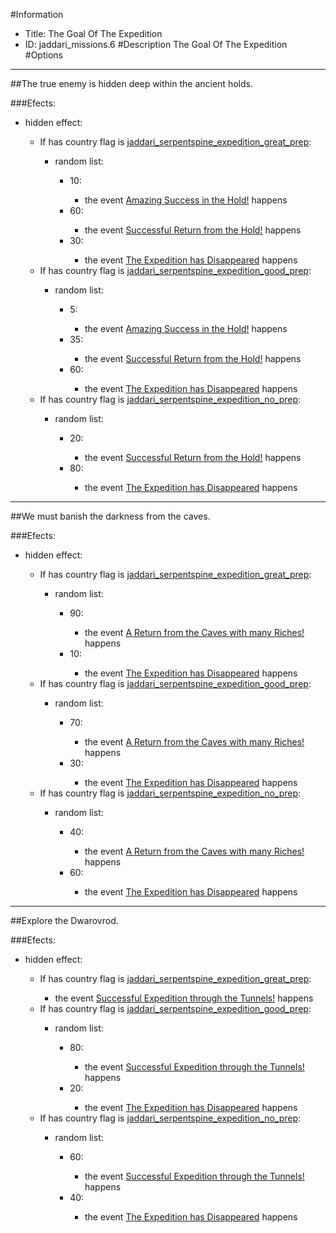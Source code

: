 #Information
 - Title: The Goal Of The Expedition
 - ID: jaddari_missions.6
#Description
The Goal Of The Expedition
#Options

___
##The true enemy is hidden deep within the ancient holds.

###Efects:<ul><li>hidden effect:</li><ul><li>If has country flag is [jaddari_serpentspine_expedition_great_prep](../flags/jaddari_serpentspine_expedition_great_prep.md):</li><ul><li>random list:</li><ul><li>10:</li><ul><li>the event [Amazing Success in the Hold!](../events/amazing_success_in_the_hold.md) happens</li></ul><li>60:</li><ul><li>the event [Successful Return from the Hold!](../events/successful_return_from_the_hold.md) happens</li></ul><li>30:</li><ul><li>the event [The Expedition has Disappeared](../events/the_expedition_has_disappeared.md) happens</li></ul></ul></ul><li>If has country flag is [jaddari_serpentspine_expedition_good_prep](../flags/jaddari_serpentspine_expedition_good_prep.md):</li><ul><li>random list:</li><ul><li>5:</li><ul><li>the event [Amazing Success in the Hold!](../events/amazing_success_in_the_hold.md) happens</li></ul><li>35:</li><ul><li>the event [Successful Return from the Hold!](../events/successful_return_from_the_hold.md) happens</li></ul><li>60:</li><ul><li>the event [The Expedition has Disappeared](../events/the_expedition_has_disappeared.md) happens</li></ul></ul></ul><li>If has country flag is [jaddari_serpentspine_expedition_no_prep](../flags/jaddari_serpentspine_expedition_no_prep.md):</li><ul><li>random list:</li><ul><li>20:</li><ul><li>the event [Successful Return from the Hold!](../events/successful_return_from_the_hold.md) happens</li></ul><li>80:</li><ul><li>the event [The Expedition has Disappeared](../events/the_expedition_has_disappeared.md) happens</li></ul></ul></ul></ul></ul>

___
##We must banish the darkness from the caves.

###Efects:<ul><li>hidden effect:</li><ul><li>If has country flag is [jaddari_serpentspine_expedition_great_prep](../flags/jaddari_serpentspine_expedition_great_prep.md):</li><ul><li>random list:</li><ul><li>90:</li><ul><li>the event [A Return from the Caves with many Riches!](../events/a_return_from_the_caves_with_many_riches.md) happens</li></ul><li>10:</li><ul><li>the event [The Expedition has Disappeared](../events/the_expedition_has_disappeared.md) happens</li></ul></ul></ul><li>If has country flag is [jaddari_serpentspine_expedition_good_prep](../flags/jaddari_serpentspine_expedition_good_prep.md):</li><ul><li>random list:</li><ul><li>70:</li><ul><li>the event [A Return from the Caves with many Riches!](../events/a_return_from_the_caves_with_many_riches.md) happens</li></ul><li>30:</li><ul><li>the event [The Expedition has Disappeared](../events/the_expedition_has_disappeared.md) happens</li></ul></ul></ul><li>If has country flag is [jaddari_serpentspine_expedition_no_prep](../flags/jaddari_serpentspine_expedition_no_prep.md):</li><ul><li>random list:</li><ul><li>40:</li><ul><li>the event [A Return from the Caves with many Riches!](../events/a_return_from_the_caves_with_many_riches.md) happens</li></ul><li>60:</li><ul><li>the event [The Expedition has Disappeared](../events/the_expedition_has_disappeared.md) happens</li></ul></ul></ul></ul></ul>

___
##Explore the Dwarovrod.

###Efects:<ul><li>hidden effect:</li><ul><li>If has country flag is [jaddari_serpentspine_expedition_great_prep](../flags/jaddari_serpentspine_expedition_great_prep.md):</li><ul><li>the event [Successful Expedition through the Tunnels!](../events/successful_expedition_through_the_tunnels.md) happens</li></ul><li>If has country flag is [jaddari_serpentspine_expedition_good_prep](../flags/jaddari_serpentspine_expedition_good_prep.md):</li><ul><li>random list:</li><ul><li>80:</li><ul><li>the event [Successful Expedition through the Tunnels!](../events/successful_expedition_through_the_tunnels.md) happens</li></ul><li>20:</li><ul><li>the event [The Expedition has Disappeared](../events/the_expedition_has_disappeared.md) happens</li></ul></ul></ul><li>If has country flag is [jaddari_serpentspine_expedition_no_prep](../flags/jaddari_serpentspine_expedition_no_prep.md):</li><ul><li>random list:</li><ul><li>60:</li><ul><li>the event [Successful Expedition through the Tunnels!](../events/successful_expedition_through_the_tunnels.md) happens</li></ul><li>40:</li><ul><li>the event [The Expedition has Disappeared](../events/the_expedition_has_disappeared.md) happens</li></ul></ul></ul></ul></ul>
